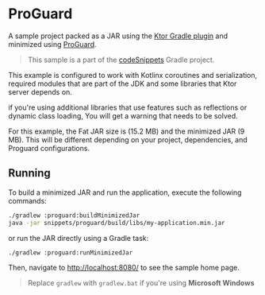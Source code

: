 # ProGuard

A sample project packed as a JAR using the [Ktor Gradle plugin](https://ktor.io/docs/fatjar.html) and minimized using [ProGuard](https://www.guardsquare.com/manual/home).
> This sample is a part of the [codeSnippets](../../README.md) Gradle project.

This example is configured to work with Kotlinx coroutines and serialization, required modules that are part of the JDK
and some libraries that Ktor server depends on.

if you're using additional libraries that use features such as 
reflections or dynamic class loading, You will get a warning that needs to be solved.

For this example, the Fat JAR size is (15.2 MB) and the minimized JAR (9 MB). This will
be different depending on your project, dependencies, and Proguard configurations.

## Running

To build a minimized JAR and run the application, execute the following commands:

```bash
./gradlew :proguard:buildMinimizedJar
java -jar snippets/proguard/build/libs/my-application.min.jar
```

or run the JAR directly using a Gradle task:

```bash
./gradlew :proguard:runMinimizedJar
```

Then, navigate to [http://localhost:8080/](http://localhost:8080/) to see the sample home page.

> Replace `gradlew` with `gradlew.bat` if you're using **Microsoft Windows**
